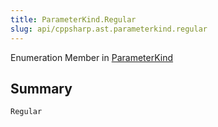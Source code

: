 ```yaml
---
title: ParameterKind.Regular
slug: api/cppsharp.ast.parameterkind.regular
---
```

Enumeration Member in [ParameterKind](/api/cppsharp/ast/parameterkind)

## Summary



```csharp
Regular
```

